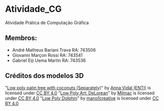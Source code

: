 # Atividade_CG
Atividade Prática de Computação Gráfica
## Membros:
- André Matheus Bariani Trava RA: 743506
- Giovanni Marçon Rossi       RA: 743541
- Gabriel Eiji Uema Martin    RA: 743536

## Créditos dos modelos 3D
"[Low poly palm tree with coconuts (Separately)](https://sketchfab.com/3d-models/low-poly-palm-tree-with-coconuts-separately-32a7255a308e46cfbdabeb996405ba47)" by [Anna Vidal (ENTI)](https://sketchfab.com/annavidal) is licensed under [CC BY 4.0](https://creativecommons.org/licenses/by/4.0/)
"[Low Poly Art: DeLorean](https://sketchfab.com/3d-models/low-poly-art-delorean-db3d6320ea234e2d98938e903421ed59)" by [Milmac](https://sketchfab.com/Milmac11) is licensed under [CC BY 4.0](https://creativecommons.org/licenses/by/4.0/)
"[Low Poly Dolphin](https://sketchfab.com/3d-models/low-poly-dolphin-3a7112396c7642df9201094a9b3634b0)" by [mano1creative](https://sketchfab.com/mano1creative) is licensed under [CC BY 4.0](https://creativecommons.org/licenses/by/4.0/)
